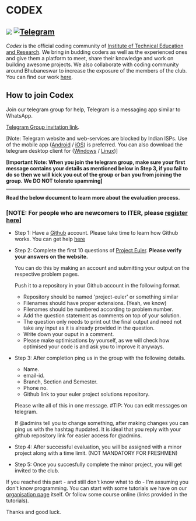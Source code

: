 # CODEX
![](https://img.shields.io/badge/codex-ITER-blue.svg?style=for-the-badge&colorB=00ccff&logo=github)
[![Telegram](https://img.shields.io/badge/telegram-join-blue.svg?longCache=true&colorB=00ccff&style=for-the-badge&logo=telegram)](https://t.me/codexinit)
---

*Codex* is the official coding community of [Institute of Technical Education and Research](http://iter.ac.in/).
We bring in budding coders as well as the experienced ones and give them a platform to meet, share their knowledge and work on building awesome projects.
We also collaborate with coding community around Bhubaneswar to increase the exposure of the members of the club.
You can find our work [here](https://github.com/codex-iter).

## How to join Codex
Join our telegram group for help, Telegram is a messaging app similar to WhatsApp.   


[Telegram Group invitation link](https://t.me/codexinit).

[Note: Telegram website and web-services are blocked by Indian ISPs. Use of the mobile app ([Android](https://play.google.com/store/apps/details?id=org.telegram.messenger&hl=en_US) / [iOS](https://itunes.apple.com/us/app/telegram-messenger/id686449807)) is preferred. You can also download the telegram desktop client for ([Windows](https://www.microsoft.com/en-us/p/telegram-desktop/9nztwsqntd0s?activetab=pivot:overviewtab) / [Linux](https://telegram.org/dl/desktop/linux))]

**[Important Note: When you join the telegram group, make sure your first message contains your details as mentioned below in Step 3, if you fail to do so then we will kick you out of the group or ban you from joining the group. We DO NOT tolerate spamming]**

---

**Read the below document to learn more about the evaluation process.**

### [NOTE: For people who are newcomers to ITER, please [register here](http://tiny.cc/codexreg)]

* Step 1: Have a [Github](https://github.com/) account. Please take time to learn how Github works.
	You can get help [here](https://guides.github.com/)

* Step 2: Complete the first 10 questions of [Project Euler](https://projecteuler.net/archives).
	**Please verify your answers on the website.**
	
	You can do this by making an account and submitting your output on the respective problem pages.
	
	Push it to a repository in your Github account in the following format.
	
	- Repository should be named 'project-euler' or something similar
	- Filenames should have proper extensions. (Yeah, we know)
	- Filenames should be numbered according to problem number.
	- Add the question statement as comments on top of your solution.
	- The question only needs to print out the final output and need not take any input as it is already provided in the question.
	- Write down your ouput in a comment.
	- Please make optimisations by yourself, as we will check how optimised your code is and ask you to improve it anyways.
	
* Step 3: After completion ping us in the group with the following details.

	- Name.
	- email-id.
	- Branch, Section and Semester. 
	- Phone no.
	- Github link to your euler project solutions repository.
	
	Please write all of this in one message. #TIP: You can edit messages on telegram.
	
	If @admins tell you to change something, after making changes you can ping us with the hashtag #updated.
	It is ideal that you reply with your github repository link for easier access for @admins.
	
* Step 4: After successful evaluation, you will be assigned with a minor project along with a time limit.
	(NOT MANDATORY FOR FRESHMEN)

* Step 5: Once you succesfully complete the minor project, you will get invited to the club.

If you reached this part - and still don't know what to do - I'm assuming you don't know programming.
You can start with some tutorials we have on our [organisation page](https://github.com/codex-iter) itself. Or follow some course online (links provided in the tutorials).

Thanks and good luck.
